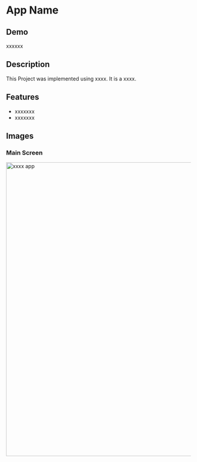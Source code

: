 # App Name

## Demo
xxxxxx

## Description
This Project was implemented using xxxx. It is a xxxx.

## Features
 - xxxxxxx
 - xxxxxxx

## Images

### Main Screen
<img src="img.png" alt="xxxx app" width="800"/>